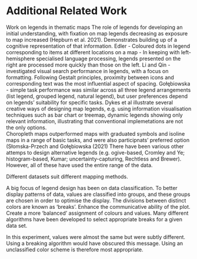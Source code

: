 # Additional Related Work

Work on legends in thematic maps
The role of legends for developing an initial understanding, with fixation on map legends decreasing as exposure to map increased (Hepburn et al. 2021). Demonstrates building up of a cognitive representation of that information.
Edler - Coloured dots in legend corresponding to items at different locations on a map - 
In keeping with left-hemisphere specialised language processing, legends presented on the right are processed more quickly than those on the left. 
Li and Qin - investigated visual search performance in legends, with a focus on formatting. Following Gestalt principles, proximity between icons and corresponding text was the most influential aspect of spacing. 
Gołębiowska - simple task performance was similar across all three legend arrangements (list legend, grouped legend, natural legend), but user preferences depend on legends’ suitability for specific tasks.
Dykes et al illustrate several creative ways of designing map legends, e.g. using information visualisation techniques such as bar chart or treemap, dynamic legends showing only relevant information, illustrating that conventional implemetations are not the only options.  
Choropleth maps outperformed maps with graduated symbols and isoline maps in a range of basic tasks, and were also participnats’ preferred option (Słomska-Przech and Gołębiowska (2021)
There have been various other attemps to design alternative legends (e.g. ogive-based, Cromley and Ye; histogram-based, Kumar; uncertainty-capturing, Rechtless and Brewer). However, all of these have used the entire range of the data. 

Different datasets suit different mapping methods. 

A big focus of legend design has been on data classification. To better display patterns of data, values are classified into groups, and these groups are chosen in order to optimise the display. The divisions between distinct colors are known as ‘breaks’. Enhance the communicative ability of the plot. Create a more ‘balanced’ assignment of colours and values. Many different algorithms have been developed to select appropriate breaks for a given data set. 

In this experiment, values were almost the same but were subtly different. Using a breaking algorithm would have obscured this message. Using an unclassified color scheme is therefore most appropriate. 